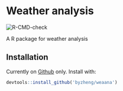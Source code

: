 # Weather analysis

![R-CMD-check](https://github.com/byzheng/weaana/workflows/R-CMD-check/badge.svg)

A R package for weather analysis



## Installation

Currently on [Github](https://github.com/byzheng/weaana) only. Install with:

```r
devtools::install_github('byzheng/weaana')
```

